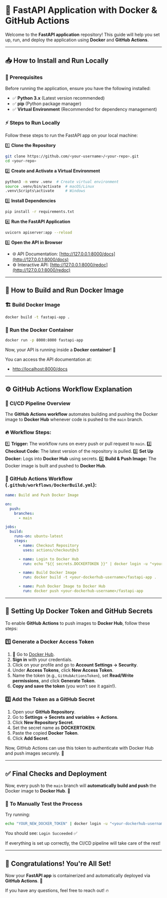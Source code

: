# 🚀 FastAPI Application with Docker & GitHub Actions

Welcome to the **FastAPI application** repository! This guide will help you set up, run, and deploy the application using **Docker** and **GitHub Actions**. 

---

## 📥 How to Install and Run Locally

### 🔧 Prerequisites
Before running the application, ensure you have the following installed:
- ✅ **Python 3.x** (Latest version recommended)
- ✅ **pip** (Python package manager)
- ✅ **Virtual Environment** (Recommended for dependency management)

### ⚡ Steps to Run Locally
Follow these steps to run the FastAPI app on your local machine:

1️⃣ **Clone the Repository**
```bash
git clone https://github.com/<your-username>/<your-repo>.git
cd <your-repo>
```

2️⃣ **Create and Activate a Virtual Environment**
```bash
python3 -m venv .venv  # Create virtual environment
source .venv/bin/activate  # macOS/Linux
.venv\Scripts\activate     # Windows
```

3️⃣ **Install Dependencies**
```bash
pip install -r requirements.txt
```

4️⃣ **Run the FastAPI Application**
```bash
uvicorn apiserver:app --reload
```

5️⃣ **Open the API in Browser**
- 🌐 API Documentation: [http://127.0.0.1:8000/docs](http://127.0.0.1:8000/docs)
- ⚙ Interactive API: [http://127.0.0.1:8000/redoc](http://127.0.0.1:8000/redoc)

---

## 🐳 How to Build and Run Docker Image

### 🏗️ Build Docker Image
```bash
docker build -t fastapi-app .
```

### 🚀 Run the Docker Container
```bash
docker run -p 8000:8000 fastapi-app
```

Now, your API is running inside a **Docker container**! 🎉

You can access the API documentation at:
- [http://localhost:8000/docs](http://localhost:8000/docs)

---

## ⚙️ GitHub Actions Workflow Explanation

### 🔄 CI/CD Pipeline Overview
The **GitHub Actions workflow** automates building and pushing the Docker image to **Docker Hub** whenever code is pushed to the `main` branch.

### 🔥 Workflow Steps:
1️⃣ **Trigger:** The workflow runs on every push or pull request to `main`.
2️⃣ **Checkout Code:** The latest version of the repository is pulled.
3️⃣ **Set Up Docker:** Logs into **Docker Hub** using secrets.
4️⃣ **Build & Push Image:** The Docker image is built and pushed to **Docker Hub**.

### 📜 GitHub Actions Workflow (`.github/workflows/DockerBuild.yml`):
```yaml
name: Build and Push Docker Image

on:
  push:
    branches:
      - main

jobs:
  build:
    runs-on: ubuntu-latest
    steps:
      - name: Checkout Repository
        uses: actions/checkout@v3

      - name: Login to Docker Hub
        run: echo "${{ secrets.DOCKERTOKEN }}" | docker login -u "<your-dockerhub-username>" --password-stdin

      - name: Build Docker Image
        run: docker build -t <your-dockerhub-username>/fastapi-app .

      - name: Push Docker Image to Docker Hub
        run: docker push <your-dockerhub-username>/fastapi-app
```

---

## 🔑 Setting Up Docker Token and GitHub Secrets

To enable **GitHub Actions** to push images to **Docker Hub**, follow these steps:

### **1️⃣ Generate a Docker Access Token**
1. 🔗 Go to [Docker Hub](https://hub.docker.com/).
2. **Sign in** with your credentials.
3. Click on your profile and go to **Account Settings → Security**.
4. Under **Access Tokens**, click **New Access Token**.
5. Name the token (e.g., `GitHubActionsToken`), set **Read/Write permissions**, and click **Generate Token**.
6. **Copy and save the token** (you won’t see it again!).

### **2️⃣ Add the Token as a GitHub Secret**
1. Open your **GitHub Repository**.
2. Go to **Settings → Secrets and variables → Actions**.
3. Click **New Repository Secret**.
4. Set the secret name as **DOCKERTOKEN**.
5. Paste the copied **Docker Token**.
6. Click **Add Secret**.

Now, GitHub Actions can use this token to authenticate with Docker Hub and push images securely. 🔐

---

## ✅ Final Checks and Deployment
Now, every push to the `main` branch will **automatically build and push** the Docker image to **Docker Hub**. 🚀

### 🔄 **To Manually Test the Process**
Try running:
```bash
echo "YOUR_NEW_DOCKER_TOKEN" | docker login -u "<your-dockerhub-username>" --password-stdin
```
You should see: `Login Succeeded` ✅

If everything is set up correctly, the CI/CD pipeline will take care of the rest!

---

## 🎉 Congratulations! You're All Set!
Now your **FastAPI app** is containerized and automatically deployed via **GitHub Actions**. 🚀

If you have any questions, feel free to reach out! 🔥
